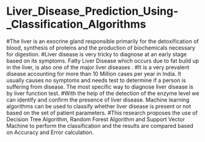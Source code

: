 # Liver_Disease_Prediction_Using-_Classification_Algorithms
#The liver is an exocrine gland responsible primarily for the detoxification of blood, synthesis of proteins and the production of biochemicals necessary for digestion. 
#Liver disease is very tricky to diagnose at an early stage based on its symptoms. Fatty Liver Disease which occurs due to fat build up in the liver, is also one of the major liver diseases .
#It  is a very prevalent disease accounting for more than 10 Million cases per year in India. It usually causes no symptoms and needs test to determine if a person is  suffering from disease. The most specific way to diagnose liver disease is by liver function test. 
#With the help of the  detection of the enzyme level we can identify and confirm the presence of liver disease. Machine learning algorithms can be used to classify whether liver disease is present or not based on the set of patient parameters. 
#This research proposes the use of Decision Tree Algorithm, Random Forest Algorithm and Support Vector Machine to perform the classification and the results are compared based on Accuracy and Error calculation.
